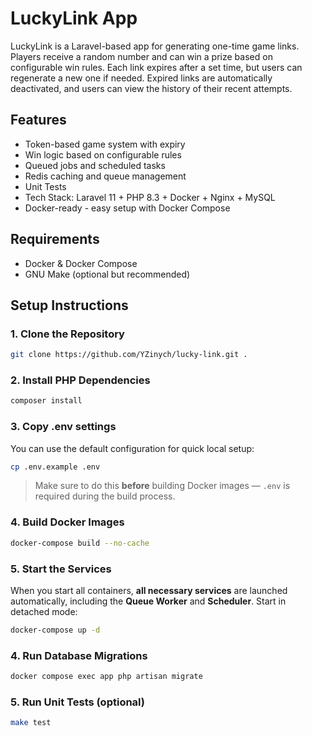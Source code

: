 # LuckyLink App

LuckyLink is a Laravel-based app for generating one-time game links.
Players receive a random number and can win a prize based on configurable win rules.
Each link expires after a set time, but users can regenerate a new one if needed.
Expired links are automatically deactivated, and users can view the history of their recent attempts.

## Features

- Token-based game system with expiry
- Win logic based on configurable rules
- Queued jobs and scheduled tasks
- Redis caching and queue management
- Unit Tests
- Tech Stack: Laravel 11 + PHP 8.3 + Docker + Nginx + MySQL
- Docker-ready - easy setup with Docker Compose

## Requirements

- Docker & Docker Compose
- GNU Make (optional but recommended)

## Setup Instructions

### 1. Clone the Repository

```bash
git clone https://github.com/YZinych/lucky-link.git .
```

### 2. Install PHP Dependencies

```bash
composer install
```

### 3. Copy .env settings

You can use the default configuration for quick local setup:

```bash
cp .env.example .env
```

> Make sure to do this **before** building Docker images — `.env` is required during the build process.

### 4. Build Docker Images

```bash
docker-compose build --no-cache
```

### 5. Start the Services

When you start all containers, **all necessary services** are launched automatically, including the **Queue Worker** and **Scheduler**.
Start in detached mode:

```bash
docker-compose up -d
```

### 4. Run Database Migrations

```bash
docker compose exec app php artisan migrate
```

### 5. Run Unit Tests (optional)

```bash
make test
```
